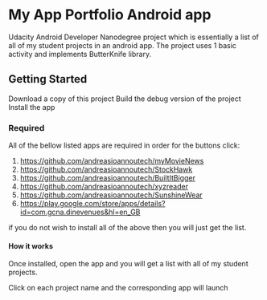 # My App Portfolio Android app

Udacity Android Developer Nanodegree project which is essentially a list of all of my student projects in an android app.
The project uses 1 basic activity and implements ButterKnife library.

## Getting Started

Download a copy of this project
Build the debug version of the project
Install the app

### Required

All of the bellow listed apps are required in order for the buttons click:
1. https://github.com/andreasioannoutech/myMovieNews
2. https://github.com/andreasioannoutech/StockHawk
3. https://github.com/andreasioannoutech/BuiltItBigger
4. https://github.com/andreasioannoutech/xyzreader
5. https://github.com/andreasioannoutech/SunshineWear
6. https://play.google.com/store/apps/details?id=com.gcna.dinevenues&hl=en_GB

if you do not wish to install all of the above then you will just get the list.

#### How it works

Once installed, open the app and you will get a list with all of my student projects.

Click on each project name and the corresponding app will launch
